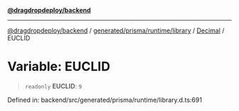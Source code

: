 [**@dragdropdeploy/backend**](../../../../../../../README.md)

***

[@dragdropdeploy/backend](../../../../../../../README.md) / [generated/prisma/runtime/library](../../../README.md) / [Decimal](../README.md) / EUCLID

# Variable: EUCLID

> `readonly` **EUCLID**: `9`

Defined in: backend/src/generated/prisma/runtime/library.d.ts:691
